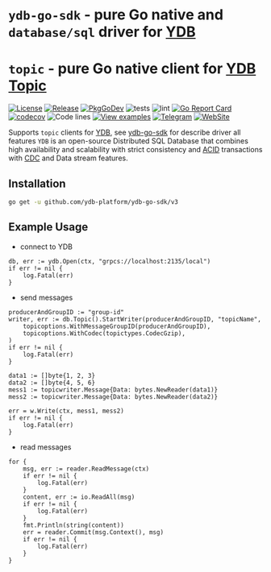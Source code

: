 # `ydb-go-sdk` - pure Go native and `database/sql` driver for [YDB](https://github.com/ydb-platform/ydb)
# `topic` - pure Go native client for [YDB Topic](https://ydb.tech/en/docs/concepts/topic)
[![License](https://img.shields.io/badge/License-Apache%202.0-blue.svg)](https://github.com/ydb-platform/ydb/blob/main/LICENSE)
[![Release](https://img.shields.io/github/v/release/ydb-platform/ydb-go-sdk.svg?style=flat-square)](https://github.com/ydb-platform/ydb-go-sdk/releases)
[![PkgGoDev](https://pkg.go.dev/badge/github.com/ydb-platform/ydb-go-sdk/v3)](https://pkg.go.dev/github.com/ydb-platform/ydb-go-sdk/v3/topic)
![tests](https://github.com/ydb-platform/ydb-go-sdk/workflows/tests/badge.svg?branch=master)
![lint](https://github.com/ydb-platform/ydb-go-sdk/workflows/lint/badge.svg?branch=master)
[![Go Report Card](https://goreportcard.com/badge/github.com/ydb-platform/ydb-go-sdk/v3)](https://goreportcard.com/report/github.com/ydb-platform/ydb-go-sdk/v3)
[![codecov](https://codecov.io/gh/ydb-platform/ydb-go-sdk/branch/master/graph/badge.svg?precision=2)](https://app.codecov.io/gh/ydb-platform/ydb-go-sdk)
![Code lines](https://sloc.xyz/github/ydb-platform/ydb-go-sdk/?category=code)
[![View examples](https://img.shields.io/badge/learn-examples-brightgreen.svg)](https://github.com/ydb-platform/ydb-go-examples/tree/master/topic)
[![Telegram](https://img.shields.io/badge/chat-on%20Telegram-2ba2d9.svg)](https://t.me/YDBPlatform)
[![WebSite](https://img.shields.io/badge/website-ydb.tech-blue.svg)](https://ydb.tech)

Supports `topic` clients for [YDB](https://ydb.tech), see [ydb-go-sdk](https://github.com/ydb-platform/ydb-go-sdk) for describe driver all features
`YDB` is an open-source Distributed SQL Database that combines high availability and scalability with strict consistency and [ACID](https://en.wikipedia.org/wiki/ACID) transactions with [CDC](https://en.wikipedia.org/wiki/Change_data_capture) and Data stream features.

## Installation

```sh
go get -u github.com/ydb-platform/ydb-go-sdk/v3
```

## Example Usage <a name="example"></a>
* connect to YDB
```golang
db, err := ydb.Open(ctx, "grpcs://localhost:2135/local")
if err != nil {
    log.Fatal(err)
}
```

* send messages
```golang
producerAndGroupID := "group-id"
writer, err := db.Topic().StartWriter(producerAndGroupID, "topicName",
    topicoptions.WithMessageGroupID(producerAndGroupID),
    topicoptions.WithCodec(topictypes.CodecGzip),
)
if err != nil {
    log.Fatal(err)
}

data1 := []byte{1, 2, 3}
data2 := []byte{4, 5, 6}
mess1 := topicwriter.Message{Data: bytes.NewReader(data1)}
mess2 := topicwriter.Message{Data: bytes.NewReader(data2)}

err = w.Write(ctx, mess1, mess2)
if err != nil {
	log.Fatal(err)
}
```

* read messages
```golang
for {
    msg, err := reader.ReadMessage(ctx)
    if err != nil {
        log.Fatal(err)
    }
    content, err := io.ReadAll(msg)
    if err != nil {
        log.Fatal(err)
    }
    fmt.Println(string(content))
    err = reader.Commit(msg.Context(), msg)
    if err != nil {
        log.Fatal(err)
    }
}
 
```
